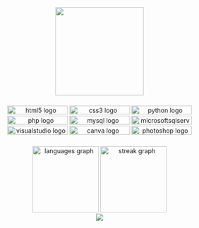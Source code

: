 <div align="center">
  <img height="200" src="https://media.tenor.com/aCE-S-0HIEgAAAAC/coucou-salut.gif"  />
</div>

###

<div align="center">
  <img src="https://cdn.jsdelivr.net/gh/devicons/devicon/icons/html5/html5-original.svg" height="20" width="137" alt="html5 logo"  />
  <img src="https://cdn.jsdelivr.net/gh/devicons/devicon/icons/css3/css3-original.svg" height="20" width="137" alt="css3 logo"  />
  <img src="https://cdn.jsdelivr.net/gh/devicons/devicon/icons/python/python-original.svg" height="20" width="137" alt="python logo"  />
  <img src="https://cdn.jsdelivr.net/gh/devicons/devicon/icons/php/php-original.svg" height="20" width="137" alt="php logo"  />
  <img src="https://cdn.jsdelivr.net/gh/devicons/devicon/icons/mysql/mysql-original.svg" height="20" width="137" alt="mysql logo"  />
  <img src="https://cdn.jsdelivr.net/gh/devicons/devicon/icons/microsoftsqlserver/microsoftsqlserver-plain.svg" height="20" width="137" alt="microsoftsqlserver logo"  />
  <img src="https://cdn.jsdelivr.net/gh/devicons/devicon/icons/visualstudio/visualstudio-plain.svg" height="20" width="137" alt="visualstudio logo"  />
  <img src="https://cdn.jsdelivr.net/gh/devicons/devicon/icons/canva/canva-original.svg" height="20" width="137" alt="canva logo"  />
  <img src="https://cdn.jsdelivr.net/gh/devicons/devicon/icons/photoshop/photoshop-plain.svg" height="20" width="137" alt="photoshop logo"  />
</div>

###

<div align="center">
  <img src="https://github-readme-stats.vercel.app/api/top-langs?username=luucasmnd&locale=fr&hide_title=false&layout=compact&card_width=320&langs_count=10&theme=discord_old_blurple&hide_border=true&order=2&custom_title=Langages" height="150" alt="languages graph"  />
  <img src="https://streak-stats.demolab.com?user=luucasmnd&locale=fr&mode=daily&theme=discord_old_blurple&hide_border=true&border_radius=10&date_format=j/n[/Y]&order=3" height="150" alt="streak graph"  />
</div>

<div align="center">
  <img src="https://profile-counter.glitch.me/luucasmnd/count.svg?"  />
</div>

###
